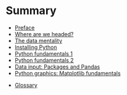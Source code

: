 # Summary

* [Preface](README.md)
* [Where are we headed?](intro.md)
* [The data mentality](data-mentality.md)
* [Installing Python](installing-python.md)
* [Python fundamentals 1](py-fun1.md)
* [Python fundamentals 2](py-fun2.md)
* [Data input: Packages and Pandas](pandas-input.md)
* [Python graphics: Matplotlib fundamentals](graphs1.md)

<!--

* [Practice](image_practice.md)
* [Shaping data:  Pandas revisited](pandas-munging.md)
* [Updating Python: conda and pip](conda-pip.md)

* [Emerging market indicators](emerging.md)
* [Business cycle indicators](indicators.md)
* [Describing data 1:  Distributions of things](random.md)
* [Other cool stuff](other.md)
-->

* [Glossary](glossary.md)
